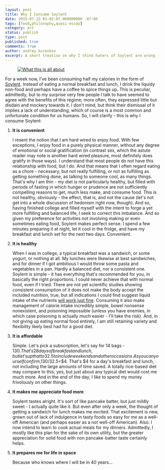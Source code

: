 ```yaml
---
layout: post
title: Why I Consume Soylent
date: 2015-07-12 01:02:07.000000000 -07:00
tags: [food,philosophy,quasi-essay]
category: art
status: publish
type: post
published: true
comments: true
author: andrey_kurenkov
excerpt: A short treatise on why I think haters of Soylent are wrong
---
```

<figure>
    <a href="https://lifeofandrey.files.wordpress.com/2015/07/soylentpour1.jpg"><img src="{{ site.url }}/writing/images/2015-07-12-why-i-consume-soylent/soylentpour1.jpg" alt="What this is all about" caption="What this is all about" class="postimage"/></a>
</figure>


For a week now, I've been consuming half my calories in the form of [Soylent](https://en.wikipedia.org/wiki/Soylent_(drink)). Instead of eating a normal breakfast and lunch, I drink the liquidy non-food and perhaps have a coffee to spice things up. This is peculiar, admittedly, but to my surprise very few people I talk to have seemed to agree with the benefits of this regime; more often, they expressed little but disdain and mockery towards it. I don't mind, but think their dismissal of it implies a lack of understanding, which of course is a most common and unfortunate condition for us humans. So, I will clarify - this is why I consume Soylent:

1.  **It is convenient**

    I resent the notion that I am hard wired to enjoy food. With few exceptions, I enjoy food in a purely physical manner, without any degree of emotional or social gratification (in contrast sex, which the astute reader may note is another hard wired pleasure, most definitely does gratify in those ways). I understand that most people do not have this relationship with food, but I do. And that means that I often regard eating as a chore - necessary, but not really fulfilling, or not as fulfilling as getting something done, as talking to someone cool, as many things. That's why I am thin - my diet is not particularly healthy, but filled with periods of fasting in which hunger or prudence are not sufficiently compelling reasons to get, much less make, and consume food.
This is not healthy, obviously - the effect, that is, and not the cause (let's not get into a whole discussion of hedonism right now, though). And so, having finished college and filled myself with the intent to forge a yet more fulfilling and balanced life, I seek to correct this imbalance. And so given my preference for activities not involving making or even sometimes eating food, Soylent makes perfect sense. I spend a few minutes preparing it at night, let it cool in the fridge, and have my breakfast and lunch set for the next two days. Convenient.

2.  **It is healthy**

    When I was in college, a typical breakfast was a sandwich, or some yogurt, or nothing at all. My lunches were likewise at best sandwiches, and for dinner if I got ambitious I would throw some pasta and vegetables in a pan. Hardly a balanced diet, nor a consistent one. Soylent is simple - it has everything that's recommended for you, in basically the right proportions. I could never achieve that with normal food, even if I tried. There are not yet scientific studies showing consistent consumption of it does not make the body accept the included nutrition, true, but all indications I could find suggest liquid intake of the nutrients <a href="http://www.washingtonpost.com/lifestyle/wellness/pros-and-cons-of-soylent/2014/09/16/09411d3c-386b-11e4-8601-97ba88884ffd_story.html" target="_blank">will work just fine</a>. Consuming it also make management of calorie intake incredibly simple, bowel nonsense nonexistent, and poisoning impossible (unless you have enemies, in which case poisoning is actually much easier - I'll take the risk). And, in not giving up eating normal food entirely, I am still retaining variety and flexibility likely best had for a good diet.

3.  **It is affordable**

    Simple. Let's pick a subscription, let's say for 14 bags - $130. That's 28 days of breakfast and lunch, but let's up that to 32.5 to include weekends and other occasions. As you can yourself confirm, $130/32.5=$4. That's $4 for a day's breakfast and lunch, not including the large amounts of time saved. A totally rice-based diet may compare to this, yes, but just about any typical diet would cost me much more. And in the end of the day, I like to spend my money frivolously on other things.

4.  **It makes me appreciate food more**

    Soylent tastes alright. It's sort of like pancake batter, but just mildly sweet - I actually quite like it. But even after only a week, the thought of getting a sandwich for lunch makes me excited. That excitement is new, grown out of lack of indulgence in tasty foods so easy for me as a well-off American (and perhaps easier as a not well-off American).
Also: I now intend to learn to cook actual meals for my dinners. Admittedly, I mostly like this plan for the sake of its own utility, but the greater appreciation for solid food with non pancake-batter taste certainly helps.

5.  **It prepares me for life in space**

    Because who knows where I will be in 40 years...
